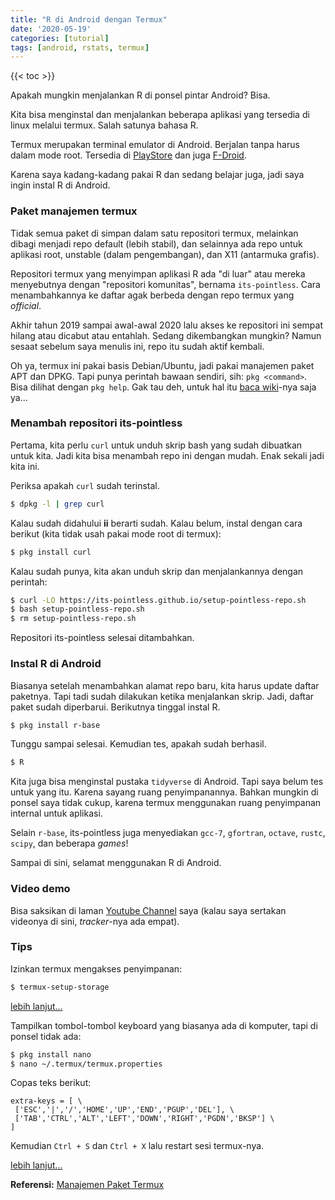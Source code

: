 ```yaml
---
title: "R di Android dengan Termux"
date: '2020-05-19'
categories: [tutorial]
tags: [android, rstats, termux]
---
```

{{< toc >}}

Apakah mungkin menjalankan R di ponsel pintar Android? Bisa.

Kita bisa menginstal dan menjalankan beberapa aplikasi yang tersedia di linux melalui termux. Salah satunya bahasa R.

Termux merupakan terminal emulator di Android. Berjalan tanpa harus dalam mode root. Tersedia di [PlayStore](https://play.google.com/store/apps/details?id=com.termux) dan juga [F-Droid](https://f-droid.org/repository/browse/?fdid=com.termux).

Karena saya kadang-kadang pakai R dan sedang belajar juga, jadi saya ingin instal R di Android.

### Paket manajemen termux

Tidak semua paket di simpan dalam satu repositori termux, melainkan dibagi menjadi repo default (lebih stabil), dan selainnya ada repo untuk aplikasi root, unstable (dalam pengembangan), dan X11 (antarmuka grafis).

Repositori termux yang menyimpan aplikasi R ada "di luar" atau mereka menyebutnya dengan "repositori komunitas", bernama `its-pointless`. Cara menambahkannya ke daftar agak berbeda dengan repo termux yang _official_.

Akhir tahun 2019 sampai awal-awal 2020 lalu akses ke repositori ini sempat hilang atau dicabut atau entahlah. Sedang dikembangkan mungkin? Namun sesaat sebelum saya menulis ini, repo itu sudah aktif kembali.

Oh ya, termux ini pakai basis Debian/Ubuntu, jadi pakai manajemen paket APT dan DPKG. Tapi punya perintah bawaan sendiri, sih: `pkg <command>`. Bisa dilihat dengan `pkg help`. Gak tau deh, untuk hal itu [baca wiki](https://wiki.termux.com/wiki/Main_Page)-nya saja ya...

### Menambah repositori its-pointless

Pertama, kita perlu `curl` untuk unduh skrip bash yang sudah dibuatkan untuk kita. Jadi kita bisa menambah repo ini dengan mudah. Enak sekali jadi kita ini.

Periksa apakah `curl` sudah terinstal.

```bash
$ dpkg -l | grep curl
```

Kalau sudah didahului **ii** berarti sudah. Kalau belum, instal dengan cara berikut (kita tidak usah pakai mode root di termux):

```bash
$ pkg install curl
```

Kalau sudah punya, kita akan unduh skrip dan menjalankannya dengan perintah:

```bash
$ curl -LO https://its-pointless.github.io/setup-pointless-repo.sh
$ bash setup-pointless-repo.sh
$ rm setup-pointless-repo.sh
```

Repositori its-pointless selesai ditambahkan.

### Instal R di Android

Biasanya setelah menambahkan alamat repo baru, kita harus update daftar paketnya. Tapi tadi sudah dilakukan ketika menjalankan skrip. Jadi, daftar paket sudah diperbarui. Berikutnya tinggal instal R.

```bash
$ pkg install r-base
```

Tunggu sampai selesai. Kemudian tes, apakah sudah berhasil.

```bash
$ R
```

Kita juga bisa menginstal pustaka `tidyverse` di Android. Tapi saya belum tes untuk yang itu. Karena sayang ruang penyimpanannya. Bahkan mungkin di ponsel saya tidak cukup, karena termux menggunakan ruang penyimpanan internal untuk aplikasi.

Selain `r-base`, its-pointless juga menyediakan `gcc-7`, `gfortran`, `octave`, `rustc`, `scipy`, dan beberapa _games_!

Sampai di sini, selamat menggunakan R di Android.

### Video demo

Bisa saksikan di laman [Youtube Channel](https://youtu.be/kDrc8-2K2DI "youtube") saya (kalau saya sertakan videonya di sini, *tracker*-nya ada empat).

### Tips

Izinkan termux mengakses penyimpanan: 

```bash
$ termux-setup-storage
```

[lebih lanjut...](https://wiki.termux.com/wiki/Termux-setup-storage)

Tampilkan tombol-tombol keyboard yang biasanya ada di komputer, tapi di ponsel tidak ada:

```bash
$ pkg install nano
$ nano ~/.termux/termux.properties
```

Copas teks berikut:

```
extra-keys = [ \
 ['ESC','|','/','HOME','UP','END','PGUP','DEL'], \
 ['TAB','CTRL','ALT','LEFT','DOWN','RIGHT','PGDN','BKSP'] \
]
```

Kemudian `Ctrl + S` dan `Ctrl + X` lalu restart sesi termux-nya.

[lebih lanjut...](https://wiki.termux.com/wiki/Touch_Keyboard)

**Referensi:** [Manajemen Paket Termux](https://wiki.termux.com/wiki/Package_Management)
